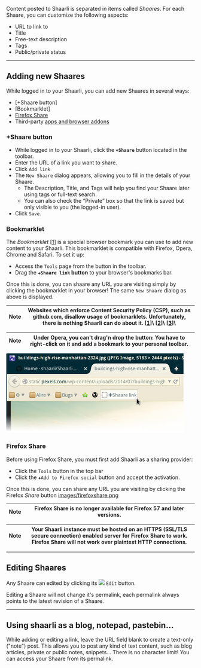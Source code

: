 Content posted to Shaarli is separated in items called _Shaares_. For each Shaare, 
you can customize the following aspects:

 * URL to link to
 * Title
 * Free-text description
 * Tags
 * Public/private status

--------------------------------------------------------------------------------

## Adding new Shaares

While logged in to your Shaarli, you can add new Shaares in several ways:

 * [+Shaare button]
 * [Bookmarklet]
 * [Firefox Share](#firefox-share)
 * Third-party [apps and browser addons](Community-\&-Related-software.md#mobile-apps)


### +Shaare button

 * While logged in to your Shaarli, click the **`+Shaare`** button located in the toolbar.
 * Enter the URL of a link you want to share.
 * Click `Add link`
 * The `New Shaare` dialog appears, allowing you to fill in the details of your Shaare.
   * The Description, Title, and Tags will help you find your Shaare later using tags or full-text search.
   * You can also check the “Private” box so that the link is saved but only visible to you (the logged-in user).
 * Click `Save`.

<!-- TODO Add screenshot of add/edit link dialog -->

### Bookmarklet

The _Bookmarklet_ \[[1](https://en.wikipedia.org/wiki/Bookmarklet)\] is a special 
browser bookmark you can use to add new content to your Shaarli. This bookmarklet is 
compatible with Firefox, Opera, Chrome and Safari. To set it up:

 * Access the `Tools` page from the button in the toolbar.
 * Drag the **`✚Shaare link` button** to your browser's bookmarks bar.

Once this is done, you can shaare any URL you are visiting simply by clicking the 
bookmarklet in your browser! The same `New Shaare` dialog as above is displayed.

| Note | Websites which enforce Content Security Policy (CSP), such as github.com, disallow usage of bookmarklets. Unfortunately, there is nothing Shaarli can do about it. \[[1](https://github.com/shaarli/Shaarli/issues/196)]\ \[[2](https://bugzilla.mozilla.org/show_bug.cgi?id=866522)]\ \[[3](https://code.google.com/p/chromium/issues/detail?id=233903)]\ |
|---------|---------|

| Note | Under Opera, you can't drag'n drop the button: You have to right-click on it and add a bookmark to your personal toolbar. |
|---------|---------|

![](images/bookmarklet.png)


### Firefox Share

Before using Firefox Share, you must first add Shaarli as a sharing provider:

- Click the `Tools` button in the top bar
- Click the `✚Add to Firefox social` button and accept the activation.

Once this is done, you can share any URL you are visiting by clicking the Firefox 
_Share_ button [images/firefoxshare.png](images/firefoxshare.png)

| Note | Firefox Share is no longer available for Firefox 57 and later versions. |
|---------|---------|

| Note | Your Shaarli instance must be hosted on an HTTPS (SSL/TLS secure connection) enabled server for Firefox Share to work. Firefox Share will not work over plaintext HTTP connections. |
|---------|---------|

--------------------------------------------------------------------------------

## Editing Shaares

Any Shaare can edited by clicking its ![](images/edit_icon.png) `Edit` button.

Editing a Shaare will not change it's permalink, each permalink always points to the 
latest revision of a Shaare.

--------------------------------------------------------------------------------

## Using shaarli as a blog, notepad, pastebin...

While adding or editing a link, leave the URL field blank to create a text-only 
("note") post. This allows you to post any kind of text content, such as blog 
articles, private or public notes, snippets... There is no character limit! You can 
access your Shaare from its permalink.


